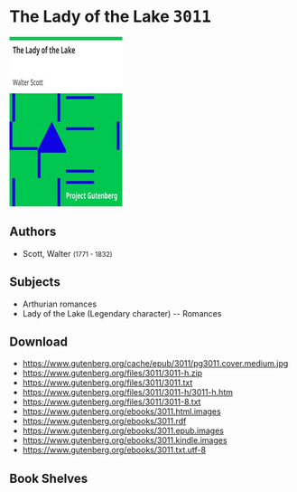 # The Lady of the Lake <kbd>3011</kbd>

![](./cover.medium.jpg "")

## Authors


 - Scott, Walter <small>(1771 - 1832)</small>

## Subjects


 - Arthurian romances
 - Lady of the Lake (Legendary character) -- Romances

## Download


 - https://www.gutenberg.org/cache/epub/3011/pg3011.cover.medium.jpg
 - https://www.gutenberg.org/files/3011/3011-h.zip
 - https://www.gutenberg.org/files/3011/3011.txt
 - https://www.gutenberg.org/files/3011/3011-h/3011-h.htm
 - https://www.gutenberg.org/files/3011/3011-8.txt
 - https://www.gutenberg.org/ebooks/3011.html.images
 - https://www.gutenberg.org/ebooks/3011.rdf
 - https://www.gutenberg.org/ebooks/3011.epub.images
 - https://www.gutenberg.org/ebooks/3011.kindle.images
 - https://www.gutenberg.org/ebooks/3011.txt.utf-8

## Book Shelves


